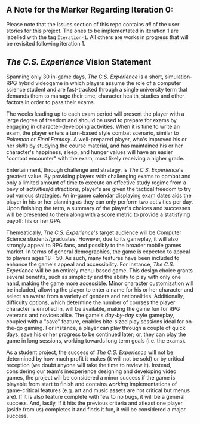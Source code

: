## A Note for the Marker Regarding Iteration 0:
Please note that the issues section of this repo contains _all_ of the user stories for this project. The ones to be implementated in iteration 1 are labelled with the tag `Iteration-1`. All others are works in progress that will be revisited  following iteration 1.

## _The C.S. Experience_ Vision Statement

Spanning only 30 in-game days, _The C.S. Experience_ is a short, simulation-RPG hybrid videogame in which players assume the role of a computer science student and are fast-tracked through a single university term that demands them to manage their time, character health, studies and other factors in order to pass their exams. 

The weeks leading up to each exam period will present the player with a large degree of freedom and should be used to prepare for exams by engaging in character-developing activities. When it is time to write an exam, the player enters a turn-based style combat scenario, similar to _Pokemon_ or _Final Fantasy_. A well-prepared player, who's improved his or her *skills* by studying the course material, and has maintained his or her character's happiness, sleep, and hunger values will have an easier "combat encounter" with the exam, most likely receiving a higher grade.

Entertainment, through challenge and strategy, is _The C.S. Experience_'s greatest value. By providing players with challenging exams to combat and only a limited amount of time to execute an effective study regime from a bevy of activities/distractions, player's are given the tactical freedom to try out various strategies. An in-game calendar displaying exam dates aids the player in his or her planning as they can only perform two activities per day. Upon finishing the term, a summary of the player's choices and successes will be presented to them along with a score metric to provide a statisfying payoff: his or her GPA.

Themeatically, _The C.S. Experience_'s target audience will be Computer Science students/graduates. However, due to its gameplay, it will also strongly appeal to RPG fans, and possibly to the broader mobile games market. In terms of general demographics, the game is expected to appeal to players ages 18 - 50. As such, many features have been included to enhance the game's appeal and accessibility. For instance, _The C.S. Experience_ will be an entirely menu-based game. This design choice grants several benefits, such as simplicity and the ability to play with only one hand, making the game more accessible. Minor character customization will be included, allowing the player to enter a name for his or her character and select an avatar from a variety of genders and nationalities. Additionally, difficulty options, which determine the number of courses the player character is enrolled in, will be available, making the game fun for RPG veterans and novices alike. The game's _day-by-day_ style gameplay, coupled with a "save" feature, enables bite-sized play sessions ideal for on-the-go gaming. For instance, a player can play through a couple of quick days, save his or her progress to be continued later; or, they can play the game in long sessions, working towards long term goals (i.e. the exams). 

As a student project, the success of _The C.S. Experience_ will not be determined by how much profit it makes (it will not be sold) or by critical reception (we doubt anyone will take the time to review it). Instead, considering our team's inexperience designing and developing video games, the project will be considered a minor success if the game is playable from start to finish and contains _working_ implementations of game-critical features (e.g. art and music assets are not critical but menus are). If it is also feature complete with few to no bugs, it will be a general success. And, lastly, if it hits the previous criteria and atleast one player (aside from us) completes it and finds it fun, it will be considered a major success. 
